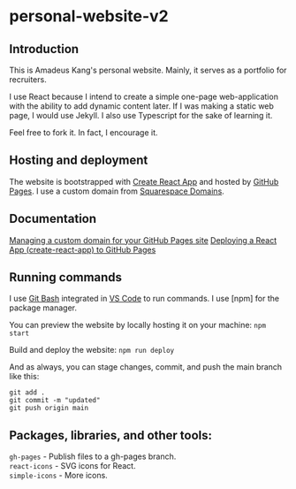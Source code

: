 # personal-website-v2

## Introduction

This is Amadeus Kang's personal website. Mainly, it serves as a portfolio for recruiters.

I use React because I intend to create a simple one-page web-application with the ability to add dynamic content later. If I was making a static web page, I would use Jekyll. I also use Typescript for the sake of learning it.

Feel free to fork it. In fact, I encourage it.

## Hosting and deployment
The website is bootstrapped with [Create React App](https://create-react-app.dev/docs/adding-typescript/) and hosted by [GitHub Pages](https://docs.github.com/en/pages). I use a custom domain from [Squarespace Domains](https://domains.squarespace.com/).

## Documentation
[Managing a custom domain for your GitHub Pages site](https://docs.github.com/en/pages/configuring-a-custom-domain-for-your-github-pages-site/managing-a-custom-domain-for-your-github-pages-site)
[Deploying a React App (create-react-app) to GitHub Pages](https://github.com/gitname/react-gh-pages)

## Running commands
I use [Git Bash](https://code.visualstudio.com/docs/sourcecontrol/intro-to-git#_git-bash-on-windows) integrated in [VS Code](https://code.visualstudio.com/download) to run commands. I use [npm] for the package manager.

You can preview the website by locally hosting it on your machine:
```npm start```

Build and deploy the website:
```npm run deploy```

And as always, you can stage changes, commit, and push the main branch like this:
```
git add .
git commit -m "updated"
git push origin main
```

## Packages, libraries, and other tools:
`gh-pages` - Publish files to a gh-pages branch. <br />
`react-icons` - SVG icons for React. <br />
`simple-icons` - More icons. <br />
